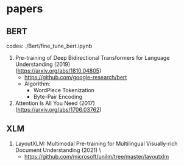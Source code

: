 # papers

## BERT
codes: ./Bert/fine_tune_bert.ipynb

1. Pre-training of Deep Bidirectional Transformers for Language Understanding (2019) \
(https://arxiv.org/abs/1810.04805)
    - https://github.com/google-research/bert
    - Algorithm: 
        - WordPiece Tokenization
        - Byte-Pair Encoding      
2. Attention Is All You Need (2017)\
(https://arxiv.org/abs/1706.03762)

## XLM
1. LayoutXLM: Multimodal Pre-training for Multilingual Visually-rich Document Understanding (2021) \
    - https://github.com/microsoft/unilm/tree/master/layoutxlm 
